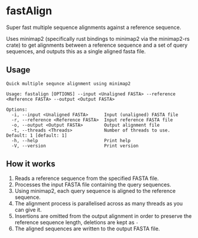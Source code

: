 # fastAlign

Super fast multiple sequence alignments against a reference sequence. 

Uses minimap2 (specifically rust bindings to minimap2 via the minimap2-rs crate) to get alignments between a reference sequence and a set of query sequences, and outputs this as a single aligned fasta file.

## Usage
```
Quick multiple sequnce alignment using minimap2

Usage: fastalign [OPTIONS] --input <Unaligned FASTA> --reference <Reference FASTA> --output <Output FASTA>

Options:
  -i, --input <Unaligned FASTA>      Input (unaligned) FASTA file
  -r, --reference <Reference FASTA>  Input reference FASTA file
  -o, --output <Output FASTA>        Output alignment file
  -t, --threads <Threads>            Number of threads to use. Default: 1 [default: 1]
  -h, --help                         Print help
  -V, --version                      Print version
```

## How it works

1. Reads a reference sequence from the specified FASTA file.
2. Processes the input FASTA file containing the query sequences.
3. Using minimap2, each query sequence is aligned to the reference sequence.
4. The alignment process is parallelised across as many threads as you can give it.
5. Insertions are omitted from the output alignment in order to preserve the reference sequence length, deletions are kept as `-`
6. The aligned sequences are written to the output FASTA file.